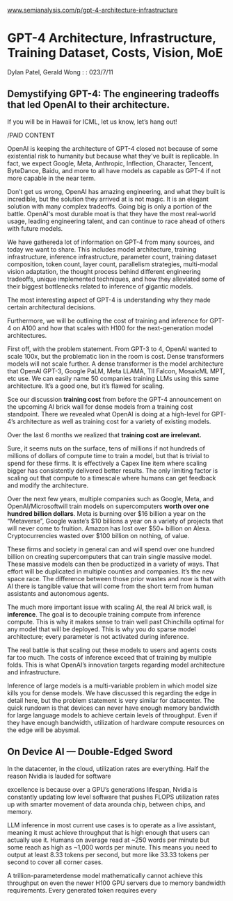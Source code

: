 www.semianalysis.com/p/gpt-4-architecture-infrastructure


# GPT-4 Architecture, Infrastructure, Training Dataset, Costs, Vision, MoE

Dylan Patel, Gerald Wong : : 023/7/11

## Demystifying GPT-4: The engineering tradeoffs that led OpenAI to their architecture.

If you will be in Hawaii for ICML, let us know, let’s hang out!

/PAID CONTENT

OpenAI is keeping the architecture of GPT-4 closed not because of some existential risk to humanity but because what they've built is replicable. In fact, we expect Google, Meta, Anthropic, Inflection, Character, Tencent, ByteDance, Baidu, and more to all have models as capable as GPT-4 if not more capable in the near term.


Don’t get us wrong, OpenAI has amazing engineering, and what they built is incredible, but the solution they arrived at is not magic. It is an elegant solution with many complex tradeoffs. Going big is only a portion of the battle. OpenAI's most durable moat is that they have the most real-world usage, leading engineering talent, and can continue to race ahead of others with future models.


We have gathereda lot of information on GPT-4 from many sources, and today we want to share. This includes model architecture, training infrastructure, inference infrastructure, parameter count, training dataset composition, token count, layer count, parallelism strategies, multi-modal vision adaptation, the thought process behind different engineering tradeoffs, unique implemented techniques, and how they alleviated some of their biggest bottlenecks related to inference of gigantic models.

The most interesting aspect of GPT-4 is understanding why they made certain architectural decisions.

Furthermore, we will be outlining the cost of training and inference for GPT-4 on A100 and how that scales with H100 for the next-generation model architectures.

First off, with the problem statement. From GPT-3 to 4, OpenAI wanted to scale 100x, but the problematic lion in the room is cost. Dense transformers models will not scale further. A dense transformer is the model architecture that OpenAI GPT-3, Google PaLM, Meta LLAMA, TII Falcon, MosaicML MPT, etc use. We can easily name 50 companies training LLMs using this same architecture. It’s a good one, but it’s flawed for scaling.

Sce our discussion **training cost** from before the GPT-4 announcement on the upcoming AI brick wall for dense models from a training cost standpoint. There we revealed what OpenAI is doing at a high-level for
GPT-4’s architecture as well as training cost for a variety of existing models.


Over the last 6 months we realized that **training cost are irrelevant.**

Sure, it seems nuts on the surface, tens of millions if not hundreds of millions of dollars of compute time to train a model, but that is trivial to spend for these firms. It is effectively a Capex line item where scaling bigger has consistently delivered better results. The only limiting factor is scaling out that compute to a timescale where humans can get feedback and modify the architecture.


Over the next few years, multiple companies such as Google, Meta, and OpenAI/Microsoftwill train models on supercomputers **worth over one hundred billion dollars**. Meta is burning over $16 billion a year on the “Metaverse”, Google waste’s $10 billions a year on a variety of projects that will never come to fruition. Amazon has lost over $50+ billion on Alexa. Cryptocurrencies wasted over $100 billion on nothing, of value.


These firms and society in general can and will spend over one hundred billion on creating supercomputers that can train single massive model. These massive models can then be productized in a variety of ways. That effort will be duplicated in multiple counties and companies. It’s the new space race. The difference between those prior wastes and now is that with AI there is tangible value that will come from the short term from human assistants and autonomous agents.


The much more important issue with scaling AI, the real AI brick wall, is **inference**. The goal is to decouple training compute from inference compute. This is why it makes sense to train well past Chinchilla optimal for any model that will be deployed. This is why you do sparse model architecture; every parameter is not activated during inference.

The real battle is that scaling out these models to users and agents costs far too much. The costs of inference exceed that of training by multiple folds. This is what OpenAI’s innovation targets regarding model architecture and infrastructure.


Inference of large models is a multi-variable problem in which model size kills you for dense models. We have discussed this regarding the edge in detail here, but the problem statement is very similar for datacenter. The quick rundown is that devices can never have enough memory bandwidth for large language models to achieve certain levels of throughput. Even if they have enough bandwidth, utilization of hardware compute resources on the edge will be abysmal.


## On Device AI — Double-Edged Sword


In the datacenter, in the cloud, utilization rates are everything. Half the reason Nvidia is lauded for software

excellence is because over a GPU’s generations lifespan, Nvidia is constantly updating low level software that pushes FLOPS utilization rates up with smarter movement of data arounda chip, between chips, and memory.


LLM inference in most current use cases is to operate as a live assistant, meaning it must achieve throughput that is high enough that users can actually use it. Humans on average read at ~250 words per minute but some reach as high as ~1,000 words per minute. This means you need to output at least 8.33 tokens per second, but more like 33.33 tokens per second to cover all corner cases.

A trillion-parameterdense model mathematically cannot achieve this throughput on even the newer H100 GPU servers due to memory bandwidth requirements. Every generated token requires every


